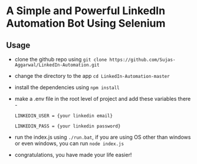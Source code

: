 # A Simple and Powerful LinkedIn Automation Bot Using Selenium

## Usage

-   clone the github repo using `git clone https://github.com/Sujas-Aggarwal/LinkedIn-Automation.git`
-   change the directory to the app `cd LinkedIn-Automation-master`
-   install the dependencies using `npm install`
-   make a .env file in the root level of project and add these variables there -

    ```LINKEDIN_USER = {your linkedin email}```
    
    ```LINKEDIN_PASS = {your linkedin password}```

-   run the index.js using `./run.bat`, if you are using OS other than windows or even windows, you can run `node index.js`
-   congratulations, you have made your life easier!
